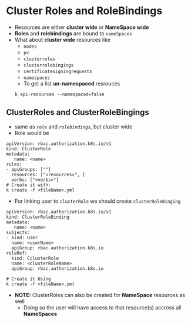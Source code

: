 Cluster Roles and RoleBindings
==============================

- Resources are either **cluster wide** or **NameSpace wide**
- **Roles** and **rolebindings** are bound to `nameSpaces`
- What about **cluster wide** resources like
   - `nodes`
   - `pv`
   - `clusterroles`
   - `clusterrolebingings`
   - `certificatesigningrequests`
   - `namespaces`
   - To get a list **un-namespaced** resrouces
   ```
   k api-resources --namespaced=false
   ```

## ClusterRoles and ClusterRoleBingings
- same as *`role`* and *`rolebindings`*, but cluster wide
- Role would be
```
apiVersion: rbac.authorization.k8s.io/v1
kind: ClusterRole
metadata:
   name: <name>
rules:
- apiGroups: [""]
  resources: ["<resources>", ]
  verbs: ["<verbs>"]
# Create it with:
k create -f <fileName>.yml
```
- For linking user to `clusterRole` we should create `clusterRoleBinging`
```
apiVersion: rbac.authorization.k8s.io/v1
kind: ClusterRoleBinding
metadata:
   name: <name>
subjects:
- kind: User
  name: <userName>
  apiGroup: rbac.authorization.k8s.io
roleRef:
  kind: CclusterRole
  name: <clusterRoleName>
  apiGroup: rbac.authorization.k8s.io

# Create it Using
k create -f <fileName>.yml
```

* **NOTE:** ClusterRoles can also be created for **NameSpace** resources as well
   * Doing so the user will have access to that resource(s) accross all **NameSpaces**

